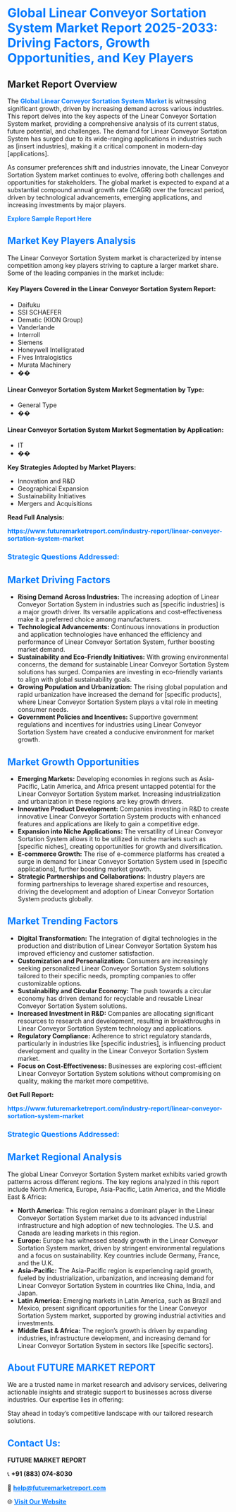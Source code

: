 <h1 style="color: #007BFF;">Global Linear Conveyor Sortation System Market Report 2025-2033: Driving Factors, Growth Opportunities, and Key Players</h1>

<section id="overview">
<h2>Market Report Overview</h2>
<p>The <a href="https://www.futuremarketreport.com/industry-report/linear-conveyor-sortation-system-market" style="color: #007BFF; text-decoration: none;"><strong>Global Linear Conveyor Sortation System Market</strong></a> is witnessing significant growth, driven by increasing demand across various industries. This report delves into the key aspects of the Linear Conveyor Sortation System market, providing a comprehensive analysis of its current status, future potential, and challenges. The demand for Linear Conveyor Sortation System has surged due to its wide-ranging applications in industries such as [insert industries], making it a critical component in modern-day [applications].</p>
<p>As consumer preferences shift and industries innovate, the Linear Conveyor Sortation System market continues to evolve, offering both challenges and opportunities for stakeholders. The global market is expected to expand at a substantial compound annual growth rate (CAGR) over the forecast period, driven by technological advancements, emerging applications, and increasing investments by major players.</p>
</section>

<section id="overview">
<p><a href="https://www.futuremarketreport.com/request-sample/reportId=113900" style="color: #007BFF; text-decoration: none;"><strong>Explore Sample Report Here</strong></a></p>
</section>

<section id="key-players">
<h2 style="color: #007BFF;">Market Key Players Analysis</h2>
<p>The Linear Conveyor Sortation System market is characterized by intense competition among key players striving to capture a larger market share. Some of the leading companies in the market include:</p>
<h4>Key Players Covered in the Linear Conveyor Sortation System Report:</h4>
<ul><li>Daifuku</li><li>SSI SCHAEFER</li><li>Dematic (KION Group)</li><li>Vanderlande</li><li>Interroll</li><li>Siemens</li><li>Honeywell Intelligrated</li><li>Fives Intralogistics</li><li>Murata Machinery</li><li>��</li></ul>
<h4>Linear Conveyor Sortation System Market Segmentation by Type:</h4>
<ul><li>General Type</li><li>��</li></ul>

<h4>Linear Conveyor Sortation System Market Segmentation by Application:</h4>
<ul><li>IT</li><li>��</li></ul>
<p><strong>Key Strategies Adopted by Market Players:</strong></p>
<ul>
<li>Innovation and R&D</li>
<li>Geographical Expansion</li>
<li>Sustainability Initiatives</li>
<li>Mergers and Acquisitions</li>
</ul>
</section>

<section>
<p><strong>Read Full Analysis: </strong></p><a href="https://www.futuremarketreport.com/industry-report/linear-conveyor-sortation-system-market" style="color: #007BFF; text-decoration: none;"><strong>https://www.futuremarketreport.com/industry-report/linear-conveyor-sortation-system-market</strong></a>
<h3 style="color: #007BFF;">Strategic Questions Addressed:</h3>
</section>

<section id="driving-factors">
<h2 style="color: #007BFF;">Market Driving Factors</h2>
<ul>
<li><strong>Rising Demand Across Industries:</strong> The increasing adoption of Linear Conveyor Sortation System in industries such as [specific industries] is a major growth driver. Its versatile applications and cost-effectiveness make it a preferred choice among manufacturers.</li>
<li><strong>Technological Advancements:</strong> Continuous innovations in production and application technologies have enhanced the efficiency and performance of Linear Conveyor Sortation System, further boosting market demand.</li>
<li><strong>Sustainability and Eco-Friendly Initiatives:</strong> With growing environmental concerns, the demand for sustainable Linear Conveyor Sortation System solutions has surged. Companies are investing in eco-friendly variants to align with global sustainability goals.</li>
<li><strong>Growing Population and Urbanization:</strong> The rising global population and rapid urbanization have increased the demand for [specific products], where Linear Conveyor Sortation System plays a vital role in meeting consumer needs.</li>
<li><strong>Government Policies and Incentives:</strong> Supportive government regulations and incentives for industries using Linear Conveyor Sortation System have created a conducive environment for market growth.</li>
</ul>
</section>

<section id="growth-opportunities">
<h2 style="color: #007BFF;">Market Growth Opportunities</h2>
<ul>
<li><strong>Emerging Markets:</strong> Developing economies in regions such as Asia-Pacific, Latin America, and Africa present untapped potential for the Linear Conveyor Sortation System market. Increasing industrialization and urbanization in these regions are key growth drivers.</li>
<li><strong>Innovative Product Development:</strong> Companies investing in R&D to create innovative Linear Conveyor Sortation System products with enhanced features and applications are likely to gain a competitive edge.</li>
<li><strong>Expansion into Niche Applications:</strong> The versatility of Linear Conveyor Sortation System allows it to be utilized in niche markets such as [specific niches], creating opportunities for growth and diversification.</li>
<li><strong>E-commerce Growth:</strong> The rise of e-commerce platforms has created a surge in demand for Linear Conveyor Sortation System used in [specific applications], further boosting market growth.</li>
<li><strong>Strategic Partnerships and Collaborations:</strong> Industry players are forming partnerships to leverage shared expertise and resources, driving the development and adoption of Linear Conveyor Sortation System products globally.</li>
</ul>
</section>

<section id="trending-factors">
<h2 style="color: #007BFF;">Market Trending Factors</h2>
<ul>
<li><strong>Digital Transformation:</strong> The integration of digital technologies in the production and distribution of Linear Conveyor Sortation System has improved efficiency and customer satisfaction.</li>
<li><strong>Customization and Personalization:</strong> Consumers are increasingly seeking personalized Linear Conveyor Sortation System solutions tailored to their specific needs, prompting companies to offer customizable options.</li>
<li><strong>Sustainability and Circular Economy:</strong> The push towards a circular economy has driven demand for recyclable and reusable Linear Conveyor Sortation System solutions.</li>
<li><strong>Increased Investment in R&D:</strong> Companies are allocating significant resources to research and development, resulting in breakthroughs in Linear Conveyor Sortation System technology and applications.</li>
<li><strong>Regulatory Compliance:</strong> Adherence to strict regulatory standards, particularly in industries like [specific industries], is influencing product development and quality in the Linear Conveyor Sortation System market.</li>
<li><strong>Focus on Cost-Effectiveness:</strong> Businesses are exploring cost-efficient Linear Conveyor Sortation System solutions without compromising on quality, making the market more competitive.</li>
</ul>
</section>

<section>
<p><strong>Get Full Report: </strong></p><a href="https://www.futuremarketreport.com/industry-report/linear-conveyor-sortation-system-market" style="color: #007BFF; text-decoration: none;"><strong>https://www.futuremarketreport.com/industry-report/linear-conveyor-sortation-system-market</strong></a>
<h3 style="color: #007BFF;">Strategic Questions Addressed:</h3>
</section>


<section id="regional-analysis">
<h2 style="color: #007BFF;">Market Regional Analysis</h2>
<p>The global Linear Conveyor Sortation System market exhibits varied growth patterns across different regions. The key regions analyzed in this report include North America, Europe, Asia-Pacific, Latin America, and the Middle East & Africa:</p>
<ul>
<li><strong>North America:</strong> This region remains a dominant player in the Linear Conveyor Sortation System market due to its advanced industrial infrastructure and high adoption of new technologies. The U.S. and Canada are leading markets in this region.</li>
<li><strong>Europe:</strong> Europe has witnessed steady growth in the Linear Conveyor Sortation System market, driven by stringent environmental regulations and a focus on sustainability. Key countries include Germany, France, and the U.K.</li>
<li><strong>Asia-Pacific:</strong> The Asia-Pacific region is experiencing rapid growth, fueled by industrialization, urbanization, and increasing demand for Linear Conveyor Sortation System in countries like China, India, and Japan.</li>
<li><strong>Latin America:</strong> Emerging markets in Latin America, such as Brazil and Mexico, present significant opportunities for the Linear Conveyor Sortation System market, supported by growing industrial activities and investments.</li>
<li><strong>Middle East & Africa:</strong> The region’s growth is driven by expanding industries, infrastructure development, and increasing demand for Linear Conveyor Sortation System in sectors like [specific sectors].</li>
</ul>
</section>

<footer>
<h2 style="color: #007BFF;">About FUTURE MARKET REPORT</h2>
<p>We are a trusted name in market research and advisory services, delivering actionable insights and strategic support to businesses across diverse industries. Our expertise lies in offering:</p>

<p>Stay ahead in today’s competitive landscape with our tailored research solutions.</p>

<h2 style="color: #007BFF;">Contact Us:</h2>
<p><strong>FUTURE MARKET REPORT</strong></p>
<p>📞 <strong>+91 (883) 074-8030</strong></p>
<p>📧 <strong><a href="mailto:help@futuremarketreport.com" style="color: #007BFF;">help@futuremarketreport.com</a></strong></p>
<p>🌐 <strong><a href="https://www.futuremarketreport.com/" style="color: #007BFF;">Visit Our Website</a></strong></p>
</footer>